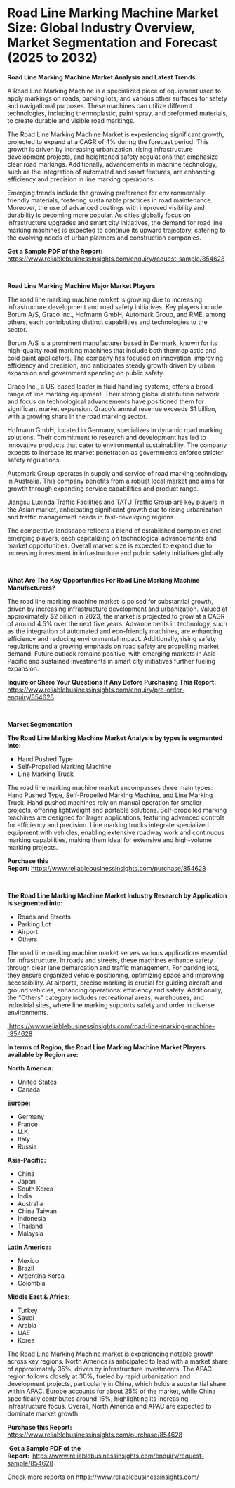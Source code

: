 <p><h1>Road Line Marking Machine Market Size: Global Industry Overview, Market Segmentation and Forecast (2025 to 2032)</h1></p><p><strong>Road Line Marking Machine Market Analysis and Latest Trends</strong></p>
<p><p>A Road Line Marking Machine is a specialized piece of equipment used to apply markings on roads, parking lots, and various other surfaces for safety and navigational purposes. These machines can utilize different technologies, including thermoplastic, paint spray, and preformed materials, to create durable and visible road markings.</p><p>The Road Line Marking Machine Market is experiencing significant growth, projected to expand at a CAGR of 4% during the forecast period. This growth is driven by increasing urbanization, rising infrastructure development projects, and heightened safety regulations that emphasize clear road markings. Additionally, advancements in machine technology, such as the integration of automated and smart features, are enhancing efficiency and precision in line marking operations.</p><p>Emerging trends include the growing preference for environmentally friendly materials, fostering sustainable practices in road maintenance. Moreover, the use of advanced coatings with improved visibility and durability is becoming more popular. As cities globally focus on infrastructure upgrades and smart city initiatives, the demand for road line marking machines is expected to continue its upward trajectory, catering to the evolving needs of urban planners and construction companies.</p></p>
<p><strong>Get a Sample PDF of the Report:&nbsp;</strong> <a href="https://www.reliablebusinessinsights.com/enquiry/request-sample/854628?utm_campaign=2574&utm_medium=2&utm_source=Github&utm_content=ia&utm_term=19022025&utm_id=road-line-marking-machine">https://www.reliablebusinessinsights.com/enquiry/request-sample/854628</a></p>
<p>&nbsp;</p>
<p><strong>Road Line Marking Machine Major Market Players</strong></p>
<p><p>The road line marking machine market is growing due to increasing infrastructure development and road safety initiatives. Key players include Borum A/S, Graco Inc., Hofmann GmbH, Automark Group, and RME, among others, each contributing distinct capabilities and technologies to the sector.</p><p>Borum A/S is a prominent manufacturer based in Denmark, known for its high-quality road marking machines that include both thermoplastic and cold paint applicators. The company has focused on innovation, improving efficiency and precision, and anticipates steady growth driven by urban expansion and government spending on public safety.</p><p>Graco Inc., a US-based leader in fluid handling systems, offers a broad range of line marking equipment. Their strong global distribution network and focus on technological advancements have positioned them for significant market expansion. Graco’s annual revenue exceeds $1 billion, with a growing share in the road marking sector.</p><p>Hofmann GmbH, located in Germany, specializes in dynamic road marking solutions. Their commitment to research and development has led to innovative products that cater to environmental sustainability. The company expects to increase its market penetration as governments enforce stricter safety regulations.</p><p>Automark Group operates in supply and service of road marking technology in Australia. This company benefits from a robust local market and aims for growth through expanding service capabilities and product range.</p><p>Jiangsu Luxinda Traffic Facilities and TATU Traffic Group are key players in the Asian market, anticipating significant growth due to rising urbanization and traffic management needs in fast-developing regions.</p><p>The competitive landscape reflects a blend of established companies and emerging players, each capitalizing on technological advancements and market opportunities. Overall market size is expected to expand due to increasing investment in infrastructure and public safety initiatives globally.</p></p>
<p>&nbsp;</p>
<p><strong>What Are The Key Opportunities For Road Line Marking Machine Manufacturers?</strong></p>
<p><p>The road line marking machine market is poised for substantial growth, driven by increasing infrastructure development and urbanization. Valued at approximately $2 billion in 2023, the market is projected to grow at a CAGR of around 4.5% over the next five years. Advancements in technology, such as the integration of automated and eco-friendly machines, are enhancing efficiency and reducing environmental impact. Additionally, rising safety regulations and a growing emphasis on road safety are propelling market demand. Future outlook remains positive, with emerging markets in Asia-Pacific and sustained investments in smart city initiatives further fueling expansion.</p></p>
<p><strong>Inquire or Share Your Questions If Any Before Purchasing This Report:</strong> <a href="https://www.reliablebusinessinsights.com/enquiry/pre-order-enquiry/854628?utm_campaign=2574&utm_medium=2&utm_source=Github&utm_content=ia&utm_term=19022025&utm_id=road-line-marking-machine">https://www.reliablebusinessinsights.com/enquiry/pre-order-enquiry/854628</a></p>
<p>&nbsp;</p>
<p><strong>Market Segmentation</strong></p>
<p><strong>The Road Line Marking Machine Market Analysis by types is segmented into:</strong></p>
<p><ul><li>Hand Pushed Type</li><li>Self-Propelled Marking Machine</li><li>Line Marking Truck</li></ul></p>
<p><p>The road line marking machine market encompasses three main types: Hand Pushed Type, Self-Propelled Marking Machine, and Line Marking Truck. Hand pushed machines rely on manual operation for smaller projects, offering lightweight and portable solutions. Self-propelled marking machines are designed for larger applications, featuring advanced controls for efficiency and precision. Line marking trucks integrate specialized equipment with vehicles, enabling extensive roadway work and continuous marking capabilities, making them ideal for extensive and high-volume marking projects.</p></p>
<p><strong>Purchase this Report:&nbsp;</strong><a href="https://www.reliablebusinessinsights.com/purchase/854628?utm_campaign=2574&utm_medium=2&utm_source=Github&utm_content=ia&utm_term=19022025&utm_id=road-line-marking-machine">https://www.reliablebusinessinsights.com/purchase/854628</a></p>
<p>&nbsp;</p>
<p><strong>The Road Line Marking Machine Market Industry Research by Application is segmented into:</strong></p>
<p><ul><li>Roads and Streets</li><li>Parking Lot</li><li>Airport</li><li>Others</li></ul></p>
<p><p>The road line marking machine market serves various applications essential for infrastructure. In roads and streets, these machines enhance safety through clear lane demarcation and traffic management. For parking lots, they ensure organized vehicle positioning, optimizing space and improving accessibility. At airports, precise marking is crucial for guiding aircraft and ground vehicles, enhancing operational efficiency and safety. Additionally, the "Others" category includes recreational areas, warehouses, and industrial sites, where line marking supports safety and order in diverse environments.</p></p>
<p><a href="https://www.reliablebusinessinsights.com/road-line-marking-machine-r854628?utm_campaign=2574&utm_medium=2&utm_source=Github&utm_content=ia&utm_term=19022025&utm_id=road-line-marking-machine">&nbsp;https://www.reliablebusinessinsights.com/road-line-marking-machine-r854628</a></p>
<p><strong>In terms of Region, the Road Line Marking Machine Market Players available by Region are:</strong></p>
<p>
    <p> <strong> North America: </strong>
        <ul>
            <li>United States</li>
            <li>Canada</li>
        </ul>
        </p> 
    <p> <strong> Europe: </strong>
        <ul>
            <li>Germany</li>
            <li>France</li>
            <li>U.K.</li>
            <li>Italy</li>
            <li>Russia</li>
        </ul>
        </p> 
    <p> <strong> Asia-Pacific: </strong>
        <ul>
            <li>China</li>
            <li>Japan</li>
            <li>South Korea</li>
            <li>India</li>
            <li>Australia</li>
            <li>China Taiwan</li>
            <li>Indonesia</li>
            <li>Thailand</li>
            <li>Malaysia</li>
        </ul>
        </p> 
    <p> <strong> Latin America: </strong>
        <ul>
            <li>Mexico</li>
            <li>Brazil</li>
            <li>Argentina Korea</li>
            <li>Colombia</li>
        </ul>
        </p> 
    <p> <strong> Middle East & Africa: </strong>
        <ul>
            <li>Turkey</li>
            <li>Saudi</li>
            <li>Arabia</li>
            <li>UAE</li>
            <li>Korea</li>
        </ul>
    </p>
    </p>
<p><p>The Road Line Marking Machine market is experiencing notable growth across key regions. North America is anticipated to lead with a market share of approximately 35%, driven by infrastructure investments. The APAC region follows closely at 30%, fueled by rapid urbanization and development projects, particularly in China, which holds a substantial share within APAC. Europe accounts for about 25% of the market, while China specifically contributes around 15%, highlighting its increasing infrastructure focus. Overall, North America and APAC are expected to dominate market growth.</p></p>
<p><strong>Purchase this Report: </strong><a href="https://www.reliablebusinessinsights.com/purchase/854628?utm_campaign=2574&utm_medium=2&utm_source=Github&utm_content=ia&utm_term=19022025&utm_id=road-line-marking-machine">https://www.reliablebusinessinsights.com/purchase/854628</a></p>
<p>&nbsp;<strong>Get a Sample PDF of the Report:&nbsp;&nbsp;</strong><a href="https://www.reliablebusinessinsights.com/enquiry/request-sample/854628?utm_campaign=2574&utm_medium=2&utm_source=Github&utm_content=ia&utm_term=19022025&utm_id=road-line-marking-machine">https://www.reliablebusinessinsights.com/enquiry/request-sample/854628</a></p>
<p><strong></strong></p>
<p>Check more reports on <a href="https://www.reliablebusinessinsights.com/?utm_campaign=2574&utm_medium=2&utm_source=Github&utm_content=ia&utm_term=19022025&utm_id=road-line-marking-machine">https://www.reliablebusinessinsights.com/</a></p>